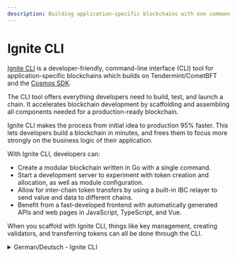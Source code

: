 ```yaml
---
description: Building application-specific blockchains with one command
---
```


# Ignite CLI

[Ignite CLI](https://ignite.com/) is a developer-friendly, command-line interface (CLI) tool for application-specific blockchains which builds on Tendermint/CometBFT and the [Cosmos SDK](the-cosmos-sdk.md).&#x20;

The CLI tool offers everything developers need to build, test, and launch a chain. It accelerates blockchain development by scaffolding and assembling all components needed for a production-ready blockchain.&#x20;

Ignite CLI makes the process from initial idea to production 95% faster. This lets developers build a blockchain in minutes, and frees them to focus more strongly on the business logic of their application.

With Ignite CLI, developers can:

* Create a modular blockchain written in Go with a single command.
* Start a development server to experiment with token creation and allocation, as well as module configuration.
* Allow for inter-chain token transfers by using a built-in IBC relayer to send value and data to different chains.
* Benefit from a fast-developed frontend with automatically generated APIs and web pages in JavaScript, TypeScript, and Vue.

When you scaffold with Ignite CLI, things like key management, creating validators, and transferring tokens can all be done through the CLI.



<details>

<summary>German/Deutsch - Ignite CLI</summary>

Aufbau anwendungsspezifischer Blockchains mit nur einem Befehl

Ignite CLI ist ein entwicklerfreundliches Kommandozeilen-Tool (CLI) für anwendungsspezifische Blockchains, das auf Tendermint/CometBFT und dem Cosmos SDK aufbaut und Entwicklern alles bietet, was sie zum Erstellen, Testen und Starten einer Blockchain benötigen.&#x20;

Ignite CLI beschleunigt die Blockchain-Entwicklung, indem es alle Komponenten, die für eine produktionsreife Blockchain benötigt werden, zu einem Gerüst zusammenfügt.&#x20;

Ignite CLI beschleunigt den Prozess von der ersten Idee bis zur Produktion um 95%. So können Entwickler eine Blockchain binnen kürzester Zeit aufbauen und sich stärker auf die Geschäftslogik ihrer Anwendung konzentrieren.

**Mit Ignite CLI können Entwickler:**

* modulare, in Go geschriebene Blockchain mit einem einzigen Befehl erstellen.
* Entwicklungs- / Dev-Server gestartet werden, um mit der Token-Erstellung und -Zuweisung sowie der Modulkonfiguration zu experimentieren.
* Token-Transfers zwischen Chains ermöglicht werden, indem Werte und Daten an verschiedene Blockchains mittels integrierten IBC-Relayers gesendet werden können.
* von einem schnell entwickelten Frontend mit automatisch generierten APIs und Webseiten in JavaScript, TypeScript und Vue profitieren.

Wenn du mit Ignite CLI arbeitest, kannst du Dinge wie die Schlüsselverwaltung, die Erstellung von Validatoren sowie die Übertragung von Token einfach und schnell über die CLI erledigen.

\


</details>
